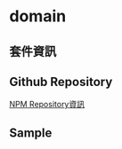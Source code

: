 domain
===

## 套件資訊

<div class="pkginfo" data-module-name="domain" data-show="version,dependencies"></div>


## Github Repository

[NPM Repository資訊](htps:////github.com/brighthas/node-cqrs.git)

## Sample

<pre class="code" data-js="domain/domainExample.js"></pre>